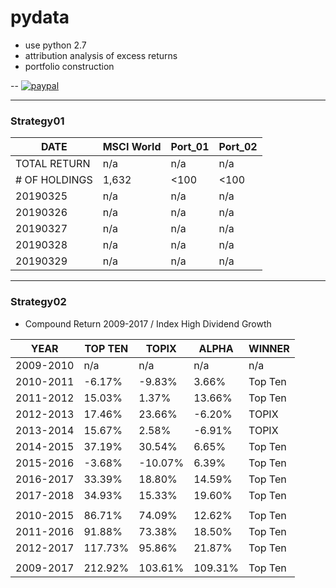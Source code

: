 # pydata
- use python 2.7
- attribution analysis of excess returns
- portfolio construction

-- [![paypal](https://www.paypalobjects.com/en_US/i/btn/btn_donateCC_LG.gif)](https://www.paypal.com/cgi-bin/webscr?cmd=_donations&business=M5LPRWYFWUS4U&item_name=If+this+project+help+you+reduce+time+to+develop,+you+can+give+me+a+cup+of+coffee+%3A%29&currency_code=USD&source=url)

***

### Strategy01
| DATE | MSCI World | Port_01 | Port_02 |
| --- | --- | --- | --- |
| TOTAL RETURN | n/a | n/a | n/a |
| # OF HOLDINGS | 1,632 | <100 | <100 |
| 20190325 | n/a | n/a | n/a |
| 20190326 | n/a | n/a | n/a |
| 20190327 | n/a | n/a | n/a |
| 20190328 | n/a | n/a | n/a |
| 20190329 | n/a | n/a | n/a | 


***

### Strategy02
- Compound Return 2009-2017 / Index High Dividend Growth

| YEAR | TOP TEN | TOPIX | ALPHA | WINNER |
| --- | --- | --- | --- | --- |
| 2009-2010 | n/a | n/a | n/a | n/a |
| 2010-2011 | -6.17% | -9.83% | 3.66% | Top Ten |
| 2011-2012 | 15.03% | 1.37% | 13.66% | Top Ten |
| 2012-2013 | 17.46% | 23.66% | -6.20% | TOPIX |
| 2013-2014 | 15.67% | 2.58% | -6.91% | TOPIX |
| 2014-2015 | 37.19% | 30.54% | 6.65% | Top Ten |
| 2015-2016 | -3.68% | -10.07% | 6.39% | Top Ten |
| 2016-2017 | 33.39% | 18.80% | 14.59% | Top Ten |
| 2017-2018 | 34.93% | 15.33% | 19.60% | Top Ten |
|  |  |  |  |  |
| 2010-2015 | 86.71% | 74.09% | 12.62% | Top Ten |
| 2011-2016 | 91.88% | 73.38% | 18.50% | Top Ten |
| 2012-2017 | 117.73% | 95.86% | 21.87% | Top Ten |
|  |  |  |  |  |
| 2009-2017 | 212.92% | 103.61% | 109.31% | Top Ten |
